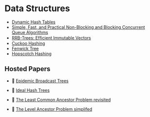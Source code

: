 # Data Structures

* [Dynamic Hash Tables](http://www.csd.uoc.gr/~hy460/pdf/Dynamic%20Hash%20Tables.pdf)
* [Simple, Fast, and Practical Non-Blocking and Blocking Concurrent Queue Algorithms](https://www.cs.rochester.edu/u/scott/papers/1996_PODC_queues.pdf)
* [RRB-Trees: Efﬁcient Immutable Vectors](http://infoscience.epfl.ch/record/169879/files/RMTrees.pdf)
* [Cuckoo Hashing](https://citeseerx.ist.psu.edu/viewdoc/download?doi=10.1.1.104.9191&rep=rep1&type=pdf)
* [Fenwick Tree](http://citeseerx.ist.psu.edu/viewdoc/download?doi=10.1.1.14.8917&rep=rep1&type=pdf)
* [Hopscotch Hashing](http://mcg.cs.tau.ac.il/papers/disc2008-hopscotch.pdf)

## Hosted Papers

* :scroll: [Epidemic Broadcast Trees](epidemic-broadcast-trees.pdf)

* :scroll: [Ideal Hash Trees](ideal-hash-trees.pdf)

* :scroll: [The Least Common Ancestor Problem revisited](lca-revisited.pdf)

* :scroll: [The Level Ancestor Problem simplifed](level-ancestor-simplified.pdf)
